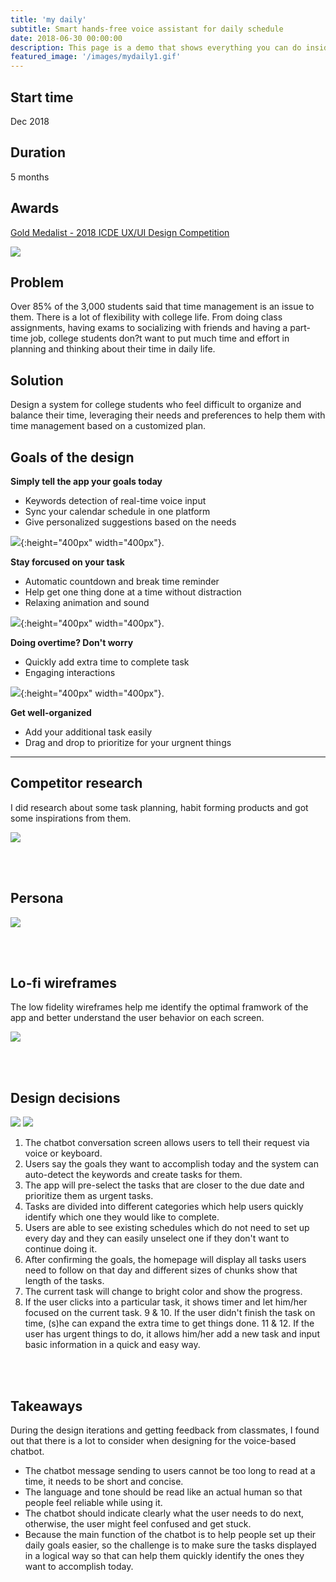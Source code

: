 ```yaml
---
title: 'my daily'
subtitle: Smart hands-free voice assistant for daily schedule
date: 2018-06-30 00:00:00
description: This page is a demo that shows everything you can do inside portfolio and blog posts.
featured_image: '/images/mydaily1.gif'
---
```


## Start time
Dec 2018

## Duration
5 months

## Awards
[Gold Medalist - 2018 ICDE UX/UI Design Competition](https://icde.co/pages/2018-graduate-ux-ui-design-winners)

![](/images/mydaily2.png)


## Problem
Over 85% of the 3,000 students said that time management is an issue to them.
There is a lot of flexibility with college life. From doing class assignments, having exams to socializing with friends and having a part-time job, college students don?t want to put much time and effort in planning and thinking about their time in daily life.

## Solution
Design a system for college students who feel difficult to organize and balance their time, leveraging their needs and preferences to help them with time management based on a customized plan.

## Goals of the design
**Simply tell the app your goals today**
* Keywords detection of real-time voice input
* Sync your calendar schedule in one platform
* Give personalized suggestions based on the needs

![](/images/daily_flow1.gif){:height="400px" width="400px"}.


**Stay forcused on your task**
* Automatic countdown and break time reminder
* Help get one thing done at a time without distraction
* Relaxing animation and sound

![](/images/daily_flow2.gif){:height="400px" width="400px"}.


**Doing overtime? Don't worry**
* Quickly add extra time to complete task
* Engaging interactions

![](/images/daily_flow3.gif){:height="400px" width="400px"}.


**Get well-organized**
* Add your additional task easily
* Drag and drop to prioritize for your urgnent things

---

## Competitor research
I did research about some task planning, habit forming products and got some inspirations from them.

![](/images/daily_competitor.png)

<br/><br/>

## Persona

![](/images/daily_persona.png)


<br/><br/>

## Lo-fi wireframes
The low fidelity wireframes help me identify the optimal framwork of the app and better understand the user behavior on each screen.

![](/images/daily_wire.png)


<br/><br/>

## Design decisions

<div class="gallery" data-columns="1">
	<img src="/images/daily_screen1.png">
	<img src="/images/daily_screen2.png">
</div>

1. The chatbot conversation screen allows users to tell their request via voice or keyboard.
2. Users say the goals they want to accomplish today and the system can auto-detect the keywords and create tasks for them.
3. The app will pre-select the tasks that are closer to the due date and prioritize them as urgent tasks.
4. Tasks are divided into different categories which help users quickly identify which one they would like to complete.
5. Users are able to see existing schedules which do not need to set up every day and they can easily unselect one if they don't want to continue doing it.
6. After confirming the goals, the homepage will display all tasks users need to follow on that day and different sizes of chunks show that length of the tasks.
7. The current task will change to bright color and show the progress.
8. If the user clicks into a particular task, it shows timer and let him/her focused on the current task.
9 & 10.  If the user didn't finish the task on time, (s)he can expand the extra time to get things done.
11 & 12. If the user has urgent things to do, it allows him/her add a new task and input basic information in a quick and easy way.

<br/><br/>

## Takeaways
During the design iterations and getting feedback from classmates, I found out that there is a lot to consider when designing for the voice-based chatbot. 
* The chatbot message sending to users cannot be too long to read at a time, it needs to be short and concise. 
* The language and tone should be read like an actual human so that people feel reliable while using it. 
* The chatbot should indicate clearly what the user needs to do next, otherwise, the user might feel confused and get stuck.
* Because the main function of the chatbot is to help people set up their daily goals easier, so the challenge is to make sure the tasks displayed in a logical way so that can help them quickly identify the ones they want to accomplish today.

<br/><br/>